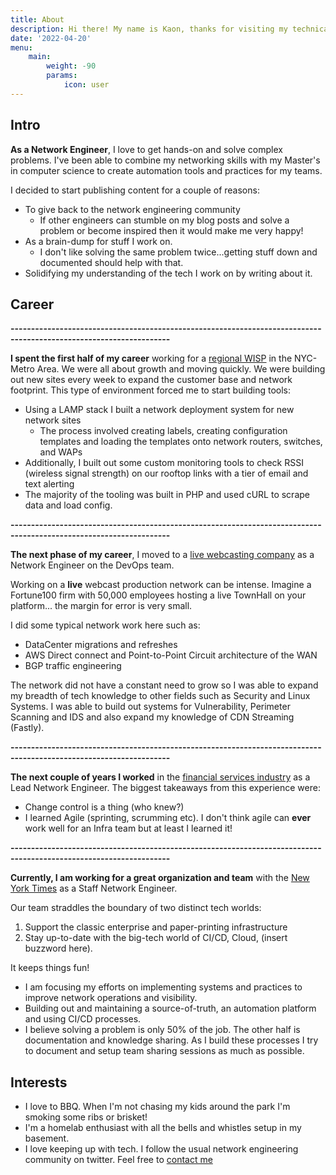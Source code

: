 ```yaml
---
title: About
description: Hi there! My name is Kaon, thanks for visiting my technical blog.
date: '2022-04-20'
menu:
    main: 
        weight: -90
        params:
            icon: user
---
```

## Intro
**As a Network Engineer**, I love to get hands-on and solve complex problems. I've been able to combine my 
networking skills with my Master's in computer science to create automation tools and practices for my teams.

I decided to start publishing content for a couple of reasons:
* To give back to the network engineering community
    * If other engineers can stumble on my blog posts and solve a problem or become inspired then it would make me very happy!
* As a brain-dump for stuff I work on.
    * I don't like solving the same problem twice...getting stuff down and documented should help with that.
* Solidifying my understanding of the tech I work on by writing about it.

## Career
**-------------------------------------------------------------------------------------------------------------------**

**I spent the first half of my career** working for a [regional WISP](https://naturalwireless.com/) in the NYC-Metro Area.
We were all about growth and moving quickly. We were building out new sites every week to expand the customer base and network footprint.
This type of environment forced me to start building tools:
* Using a LAMP stack I built a network deployment system for new network sites
    * The process involved creating labels, creating configuration templates and loading the templates onto network routers, switches, and WAPs
* Additionally, I built out some custom monitoring tools to check RSSI (wireless signal strength) on our rooftop links with a tier of email and text alerting
* The majority of the tooling was built in PHP and used cURL to scrape data and load config.

**-------------------------------------------------------------------------------------------------------------------**

**The next phase of my career**, I moved to a [live webcasting company](https://www.pgi.com/virtual-events/webcast/) as a Network Engineer on the DevOps team.

Working on a **live** webcast production network can be intense. 
Imagine a Fortune100 firm with 50,000 employees hosting a live TownHall on your platform... the margin for error is very small.

I did some typical network work here such as:
* DataCenter migrations and refreshes
* AWS Direct connect and Point-to-Point Circuit architecture of the WAN 
* BGP traffic engineering

The network did not have a constant need to grow so I was able to expand my breadth of tech knowledge to other fields such as Security and Linux Systems.
I was able to build out systems for Vulnerability, Perimeter Scanning and IDS and also expand my knowledge of CDN Streaming (Fastly). 

**-------------------------------------------------------------------------------------------------------------------**

**The next couple of years I worked** in the [financial services industry](https://invesco.com) as a Lead Network Engineer. 
The biggest takeaways from this experience were:
* Change control is a thing (who knew?)
* I learned Agile (sprinting, scrumming etc). I don't think agile can **ever** work well
for an Infra team but at least I learned it!

**-------------------------------------------------------------------------------------------------------------------**

**Currently, I am working for a great organization and team** with the [New York Times](https://nytimes.com) as a Staff Network Engineer.

Our team straddles the boundary of two distinct tech worlds: 
1. Support the classic enterprise and paper-printing infrastructure
2. Stay up-to-date with the big-tech world of CI/CD, Cloud, (insert buzzword here). 

It keeps things fun!

* I am focusing my efforts on implementing systems and practices to improve network operations and visibility. 
* Building out and maintaining a source-of-truth, an automation platform and using CI/CD processes.
* I believe solving a problem is only 50% of the job. The other half is documentation and knowledge sharing. As I build
these processes I try to document and setup team sharing sessions as much as possible.

## Interests
* I love to BBQ. When I'm not chasing my kids around the park I'm smoking some ribs or brisket!
* I'm a homelab enthusiast with all the bells and whistles setup in my basement. 
* I love keeping up with tech. I follow the usual network engineering community on twitter. 
Feel free to [contact me](https://twitter.com/Kaon_123)